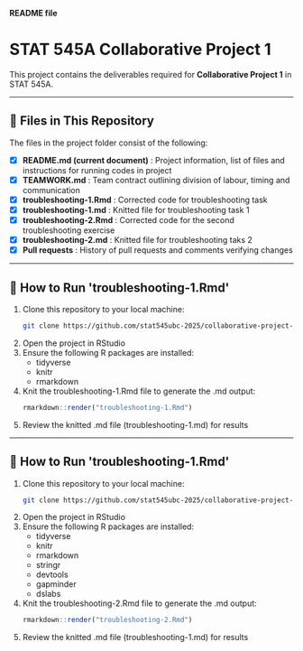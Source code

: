 **README file**

# STAT 545A Collaborative Project 1

This project contains the deliverables required for **Collaborative Project 1** in STAT 545A.

---

## 📂 Files in This Repository

The files in the project folder consist of the following:

- [x] **README.md (current document)** : Project information, list of files and instructions for running codes in project
- [x] **TEAMWORK.md** : Team contract outlining division of labour, timing and communication
- [x] **troubleshooting-1.Rmd** : Corrected code for troubleshooting task
- [x] **troubleshooting-1.md** : Knitted file for troubleshooting task 1 
- [x] **troubleshooting-2.Rmd** : Corrected code for the second troubleshooting exercise
- [x] **troubleshooting-2.md** : Knitted file for troubleshooting taks 2
- [x] **Pull requests** : History of pull requests and comments verifying changes

---

## 🏃 How to Run 'troubleshooting-1.Rmd'

1. Clone this repository to your local machine:
   ```bash
   git clone https://github.com/stat545ubc-2025/collaborative-project-group-13
2. Open the project in RStudio
3. Ensure the following R packages are installed:
   * tidyverse
   * knitr
   * rmarkdown
4. Knit the troubleshooting-1.Rmd file to generate the .md output:
   ```r
   rmarkdown::render("troubleshooting-1.Rmd")
   ```
5. Review the knitted .md file (troubleshooting-1.md) for results

---

## 🏃 How to Run 'troubleshooting-1.Rmd'

1. Clone this repository to your local machine:
   ```bash
   git clone https://github.com/stat545ubc-2025/collaborative-project-group-13
2. Open the project in RStudio
3. Ensure the following R packages are installed:
   * tidyverse
   * knitr
   * rmarkdown
   * stringr
   * devtools
   * gapminder
   * dslabs
4. Knit the troubleshooting-2.Rmd file to generate the .md output:
   ```r
   rmarkdown::render("troubleshooting-2.Rmd")
   ```
5. Review the knitted .md file (troubleshooting-1.md) for results
